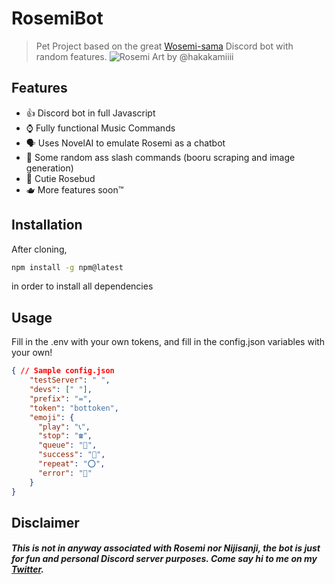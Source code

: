 # RosemiBot

> Pet Project based on the great [Wosemi-sama](https://www.youtube.com/@Rosemi_Lovelock) Discord bot with random features.
![Rosemi](https://img3.gelbooru.com/images/39/ed/39ed4bb52728a72e1454df967ca2babf.jpg)
> Art by @hakakamiiii

## Features

* 👍 Discord bot in full Javascript
* ⌚ Fully functional Music Commands
* 🗣️ Uses NovelAI to emulate Rosemi as a chatbot
* 🧸 Some random ass slash commands (booru scraping and image generation)
* 🌹 Cutie Rosebud
* 🫖 More features soon™️

## Installation

After cloning, 
```bash
npm install -g npm@latest
```
in order to install all dependencies

## Usage

Fill in the .env with your own tokens, and fill in the config.json variables with your own!
```json
{ // Sample config.json
    "testServer": " ",
    "devs": [" "],
    "prefix": "=",
    "token": "bottoken",
    "emoji": {
      "play": "📞",
      "stop": "☎️",
      "queue": "📌",
      "success": "🌹",
      "repeat": "⭕",
      "error": "🥀"
    }
}
```

## Disclaimer
##### This is not in anyway associated with Rosemi nor Nijisanji, the bot is just for fun and personal Discord server purposes. Come say hi to me on my [Twitter](https://twitter.com/holocineli).